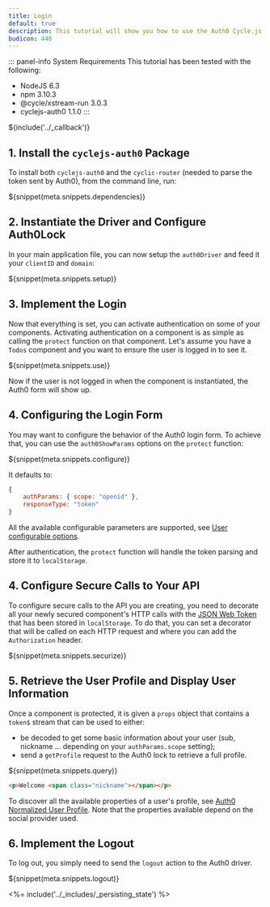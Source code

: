 ```yaml
---
title: Login
default: true
description: This tutorial will show you how to use the Auth0 Cycle.js driver to add authentication and authorization to your web app.
budicon: 448
---
```


::: panel-info System Requirements
This tutorial has been tested with the following:

* NodeJS 6.3
* npm 3.10.3
* @cycle/xstream-run 3.0.3
* cyclejs-auth0 1.1.0
:::



${include('../\_callback')}

## 1. Install the `cyclejs-auth0` Package

To install both `cyclejs-auth0` and the `cyclic-router` (needed to parse the token sent by Auth0), from the command line, run:

${snippet(meta.snippets.dependencies)}

## 2. Instantiate the Driver and Configure Auth0Lock

In your main application file, you can now setup the `auth0Driver` and feed it your `clientID` and `domain`:

${snippet(meta.snippets.setup)}

## 3. Implement the Login

Now that everything is set, you can activate authentication on some of your components. Activating authentication on a component is as simple as calling the `protect` function on that component.
Let's assume you have a `Todos` component and you want to ensure the user is logged in to see it.

${snippet(meta.snippets.use)}

Now if the user is not logged in when the component is instantiated, the Auth0 form will show up.

## 4. Configuring the Login Form

You may want to configure the behavior of the Auth0 login form. To achieve that, you can use the `auth0ShowParams` options on the `protect` function:

${snippet(meta.snippets.configure)}

It defaults to:

```js
{
    authParams: { scope: "openid" },
    responseType: "token"
}
```

All the available configurable parameters are supported, see [User configurable options](/libraries/lock/v10/customization).

After authentication, the `protect` function will handle the token parsing and store it to `localStorage`.

## 4. Configure Secure Calls to Your API

To configure secure calls to the API you are creating, you need to decorate all your newly secured component's HTTP calls with the [JSON Web Token](/jwt) that has been stored in `localStorage`. To do that, you can set a decorator that will be called on each HTTP request and where you can add the `Authorization` header.

${snippet(meta.snippets.securize)}

## 5. Retrieve the User Profile and Display User Information

Once a component is protected, it is given a `props` object that contains a `token$` stream that can be used to either:
- be decoded to get some basic information about your user (sub, nickname ... depending on your `authParams.scope` setting);
- send a `getProfile` request to the Auth0 lock to retrieve a full profile.

${snippet(meta.snippets.query)}

```html
<p>Welcome <span class="nickname"></span></p>
```

To discover all the available properties of a user's profile, see [Auth0 Normalized User Profile](/user-profile). Note that the properties available depend on the social provider used.

## 6. Implement the Logout

To log out, you simply need to send the `logout` action to the Auth0 driver.

${snippet(meta.snippets.logout)}

<%= include('../_includes/_persisting_state') %>
